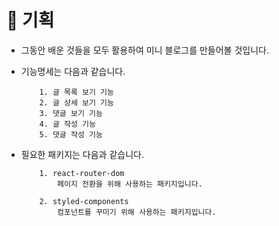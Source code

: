 # 🔔 기획

- 그동안 배운 것들을 모두 활용하여 미니 블로그를 만들어볼 것입니다.

- 기능명세는 다음과 같습니다.
    ```plain text
        1. 글 목록 보기 기능
        2. 글 상세 보기 기능
        3. 댓글 보기 기능
        4. 글 작성 기능
        5. 댓글 작성 기능
    ```

- 필요한 패키지는 다음과 같습니다. 
    ```plain text
        1. react-router-dom
            페이지 전환을 위해 사용하는 패키지입니다.

        2. styled-components
            컴포넌트를 꾸미기 위해 사용하는 패키지입니다.
    ```